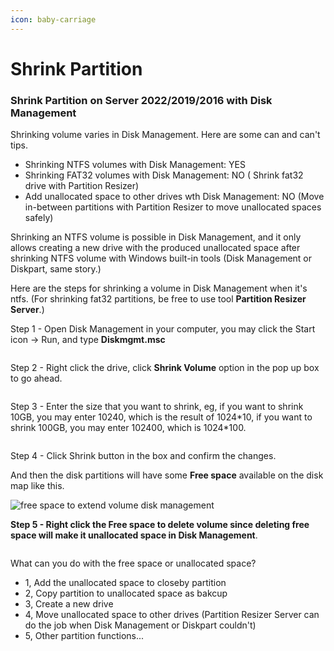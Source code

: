 ```yaml
---
icon: baby-carriage
---
```


# Shrink Partition

### Shrink Partition on Server 2022/2019/2016 with Disk Management <a href="#id-1" id="id-1"></a>

Shrinking volume varies in Disk Management. Here are some can and can't tips.

* Shrinking NTFS volumes with Disk Management: YES
* Shrinking FAT32 volumes with Disk Management: NO ( Shrink fat32 drive with Partition Resizer)
* Add unallocated space to other drives wth Disk Management: NO (Move in-between partitions with Partition Resizer to move unallocated spaces safely)

Shrinking an NTFS volume is possible in Disk Management, and it only allows creating a new drive with the produced unallocated space after shrinking NTFS volume with Windows built-in tools (Disk Management or Diskpart, same story.)

Here are the steps for shrinking a volume in Disk Management when it's ntfs. (For shrinking fat32 partitions, be free to use tool **Partition Resizer Server**.)

Step 1 - Open Disk Management in your computer, you may click the Start icon -> Run, and type **Diskmgmt.msc**

<figure><img src="https://www.resize-c.com/img/howto/open-disk-management-from-run-diskmgmt-msc.jpg" alt=""><figcaption></figcaption></figure>

Step 2 - Right click the drive, click **Shrink Volume** option in the pop up box to go ahead.

<figure><img src="https://www.resize-c.com/img/howto/shrink-volume.png" alt=""><figcaption></figcaption></figure>

Step 3 - Enter the size that you want to shrink, eg, if you want to shrink 10GB, you may enter 10240, which is the result of 1024\*10, if you want to shrink 100GB, you may enter 102400, which is 1024\*100.

<figure><img src="https://www.resize-c.com/img/howto/shrink-volume-type-size-disk-management.jpg" alt=""><figcaption></figcaption></figure>

Step 4 - Click Shrink button in the box and confirm the changes.

And then the disk partitions will have some **Free space** available on the disk map like this.

![free space to extend volume disk management](https://www.resize-c.com/img/howto/free-space-beside-c-enable-extend-volume.png)

**Step 5 - Right click the Free space to delete volume since deleting free space will make it unallocated space in Disk Management**.

<figure><img src="https://www.resize-c.com/img/howto/delete-volume-greyed-out-6.png" alt=""><figcaption></figcaption></figure>

What can you do with the free space or unallocated space?

* 1, Add the unallocated space to closeby partition
* 2, Copy partition to unallocated space as bakcup
* 3, Create a new drive
* 4, Move unallocated space to other drives (Partition Resizer Server can do the job when Disk Management or Diskpart couldn't)
* 5, Other partition functions...
